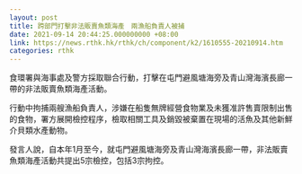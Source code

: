 ```yaml
---
layout: post
title: 跨部門打擊非法販賣魚類海產　兩漁船負責人被捕
date: 2021-09-14 20:44:25.000000000 +08:00
link: https://news.rthk.hk/rthk/ch/component/k2/1610555-20210914.htm
categories: rthk
---
```


食環署與海事處及警方採取聯合行動，打擊在屯門避風塘海旁及青山灣海濱長廊一帶的非法販賣魚類海產活動。

行動中拘捕兩艘漁船負責人，涉嫌在船隻無牌經營食物業及未獲准許售賣限制出售的食物，署方展開檢控程序，檢取相關工具及銷毀被棄置在現場的活魚及其他新鮮介貝類水產動物。

發言人說，自本年1月至今，就屯門避風塘海旁及青山灣海濱長廊一帶，非法販賣魚類海產活動共提出5宗檢控，包括3宗拘控。
